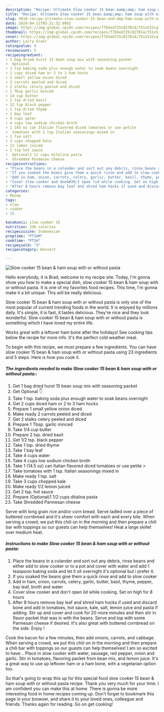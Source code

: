 ```yaml
---
description: "Recipe: Ultimate Slow cooker 15 bean &amp;amp; ham soup with or without pasta"
title: "Recipe: Ultimate Slow cooker 15 bean &amp;amp; ham soup with or without pasta"
slug: 4818-recipe-ultimate-slow-cooker-15-bean-and-amp-ham-soup-with-or-without-pasta
date: 2020-04-21T05:31:32.096Z
image: https://img-global.cpcdn.com/recipes/f7b5ed725c027814/751x532cq70/slow-cooker-15-bean-ham-soup-with-or-without-pasta-recipe-main-photo.jpg
thumbnail: https://img-global.cpcdn.com/recipes/f7b5ed725c027814/751x532cq70/slow-cooker-15-bean-ham-soup-with-or-without-pasta-recipe-main-photo.jpg
cover: https://img-global.cpcdn.com/recipes/f7b5ed725c027814/751x532cq70/slow-cooker-15-bean-ham-soup-with-or-without-pasta-recipe-main-photo.jpg
author: Larry Greer
ratingvalue: 4
reviewcount: 5
recipeingredient:
- 1 bag dried hurst 15 bean soup mix with seasoning packet
-  Optional 
- 1 tsp baking soda plus enough water to soak beans overnight
- 2 cups diced ham or 2 to 3 ham hocks
- 1 small yellow onion diced
- 2 carrots peeled and diced
- 2 stalks celery peeled and diced
- 1 Tbsp garlic minced
- 14 cup butter
- 2 tsp dried basil
- 12 tsp black pepper
- 1 tsp dried thyme
- 1 bay leaf
- 4 cups water
- 4 cups low sodium chicken broth
- 1 145 oz can Italian flavored diced tomatoes or use petite 
-  tomatoes with 1 tsp Italian seasonings mixed in
- 1 tsp salt
- 3 cups chopped kale
- 12 lemon juiced
- 2 tsp hot sauce
-  Optional1 12 cups ditalina pasta
-  Shredded Parmesan cheese
recipeinstructions:
- "Place the beans in a colander and sort out any debris, rinse beans and either add to slow cooker or to a pot and cover with water and add 1 teaspoon baking soda and let it sit overnight it&#39;s optional but i prefer it."
- "If you soaked the beans give them a quick rinse and add to slow cooker"
- "Add in ham, onion, carrots, celery, garlic, butter, basil, thyme, pepper, bay leaf, broth and water"
- "Cover slow cooker and don&#39;t open lid while cooking. Set on high for 8 hours"
- "After 8 hours remove bay leaf and shred ham hocks if used and discard bone and add in tomatoes, hot sauce, kale, salt, lemon juice and pasta if adding. Stir up and cover and cook for 20 more minutes and then stir in flavor packet that was in with the beans. Serve and top with some Parmesan cheese if desired. It&#39;s also great with buttered cornbread on the side. Enjoy !"
categories:
- Resep
tags:
- slow
- cooker
- 15

katakunci: slow cooker 15
nutrition: 236 calories
recipecuisine: Indonesian
preptime: "PT34M"
cooktime: "PT1H"
recipeyield: "3"
recipecategory: Dessert

---
```



![Slow cooker 15 bean &amp; ham soup with or without pasta](https://img-global.cpcdn.com/recipes/f7b5ed725c027814/751x532cq70/slow-cooker-15-bean-ham-soup-with-or-without-pasta-recipe-main-photo.jpg)

Hello everybody, it is Brad, welcome to my recipe site. Today, I'm gonna show you how to make a special dish, slow cooker 15 bean &amp; ham soup with or without pasta. It is one of my favorites food recipes. This time, I'm gonna make it a bit unique. This will be really delicious.

Slow cooker 15 bean &amp; ham soup with or without pasta is only one of the most popular of current trending foods in the world. It is enjoyed by millions daily. It's simple, it is fast, it tastes delicious. They're nice and they look wonderful. Slow cooker 15 bean &amp; ham soup with or without pasta is something which I have loved my entire life.

Works great with a leftover ham bone after the holidays! See cooking tips below the recipe for more info. It&#39;s the perfect cold weather meal.


To begin with this recipe, we must prepare a few ingredients. You can have slow cooker 15 bean &amp; ham soup with or without pasta using 23 ingredients and 5 steps. Here is how you cook it.

##### The ingredients needed to make Slow cooker 15 bean &amp; ham soup with or without pasta::

1. Get 1 bag dried hurst 15 bean soup mix with seasoning packet
1. Get  Optional 👇
1. Take 1 tsp. baking soda plus enough water to soak beans overnight
1. Get 2 cups diced ham or 2 to 3 ham hocks
1. Prepare 1 small yellow onion diced
1. Make ready 2 carrots peeled and diced
1. Get 2 stalks celery peeled and diced
1. Prepare 1 Tbsp. garlic minced
1. Take 1/4 cup butter
1. Prepare 2 tsp. dried basil
1. Get 1/2 tsp. black pepper
1. Take 1 tsp. dried thyme
1. Take 1 bay leaf
1. Take 4 cups water
1. Take 4 cups low sodium chicken broth
1. Take 1 (14.5 oz) can Italian flavored diced tomatoes or use petite &gt;
1. Take  tomatoes with 1 tsp. Italian seasonings mixed in
1. Make ready 1 tsp. salt
1. Take 3 cups chopped kale
1. Make ready 1/2 lemon juiced
1. Get 2 tsp. hot sauce
1. Prepare  (Optional)1 1/2 cups ditalina pasta
1. Take  Shredded Parmesan cheese


Serve with long grain rice and/or corn bread. Serve ladled over a piece of buttered cornbread and it&#39;s sheer comfort with each and every bite. When serving a crowd, we put this chili on in the morning and then prepare a chili bar with toppings so our guests can help themselves! Heat a large skillet over medium heat. 

##### Instructions to make Slow cooker 15 bean &amp; ham soup with or without pasta:

1. Place the beans in a colander and sort out any debris, rinse beans and either add to slow cooker or to a pot and cover with water and add 1 teaspoon baking soda and let it sit overnight it&#39;s optional but i prefer it.
1. If you soaked the beans give them a quick rinse and add to slow cooker
1. Add in ham, onion, carrots, celery, garlic, butter, basil, thyme, pepper, bay leaf, broth and water
1. Cover slow cooker and don&#39;t open lid while cooking. Set on high for 8 hours
1. After 8 hours remove bay leaf and shred ham hocks if used and discard bone and add in tomatoes, hot sauce, kale, salt, lemon juice and pasta if adding. Stir up and cover and cook for 20 more minutes and then stir in flavor packet that was in with the beans. Serve and top with some Parmesan cheese if desired. It&#39;s also great with buttered cornbread on the side. Enjoy !


Cook the bacon for a few minutes, then add onions, carrots, and cabbage. When serving a crowd, we put this chili on in the morning and then prepare a chili bar with toppings so our guests can help themselves! I am so excited to have… Place in slow cooker with water, sausage, red pepper, onion and garlic. Stir in tomatoes, flavoring packet from bean mix, and lemon juice. It&#39;s a great way to use up leftover ham or a ham bone, with a vegetarian option too. 

So that's going to wrap this up for this special food slow cooker 15 bean &amp; ham soup with or without pasta recipe. Thank you very much for your time. I am confident you can make this at home. There is gonna be more interesting food in home recipes coming up. Don't forget to bookmark this page in your browser, and share it to your loved ones, colleague and friends. Thanks again for reading. Go on get cooking!
